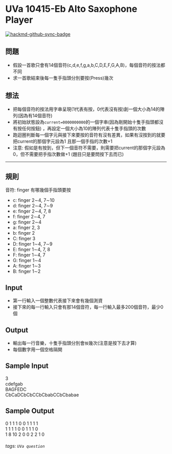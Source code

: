 # UVa 10415-Eb Alto Saxophone Player

[![hackmd-github-sync-badge](https://hackmd.io/PToJEyvqRh6Rah_WjOnsmQ/badge)](https://hackmd.io/PToJEyvqRh6Rah_WjOnsmQ)


## 問題
* 假設一首歌只會有14個音符(c,d,e,f,g,a,b,C,D,E,F,G,A,B)，每個音符的按法都不同  
* 求一首歌結束後每一隻手指頭分別要按(Press)幾次

## 想法
* 把每個音符的按法用字串呈現(1代表有按，0代表沒有按)創一個大小為14的陣列(因為有14個音符)
* 將初始狀態設為`current=0000000000`的一個字串(因為剛開始十隻手指頭都沒有按任何按鈕)
，再設定一個大小為10的陣列代表十隻手指頭的次數
* 跑迴圈判斷每一個字元與接下來要按的音符有沒有差異，如果有沒按到的就要把current的那個字元設為1 
且那一個手指的次數+1
* 注意: 假如是有按到，但下一個音符不需要，則需要把current的那個字元設為0，但不需要把手指次數做+1
(題目只是要問按下去而已)
---  

## 規則
音符: finger 有哪幾個手指頭要按
* c: finger 2∼4, 7∼10
* d: finger 2∼4, 7∼9
* e: finger 2∼4, 7, 8
* f: finger 2∼4, 7
* g: finger 2∼4
* a: finger 2, 3
* b: finger 2
* C: finger 3
* D: finger 1∼4, 7∼9
* E: finger 1∼4, 7, 8
* F: finger 1∼4, 7
* G: finger 1∼4
* A: finger 1∼3
* B: finger 1∼2

## Input
* 第一行輸入一個整數代表接下來會有幾個測資
* 接下來的每一行輸入只會有那14個音符，每一行輸入最多200個音符，最少0個

## Output
* 輸出每一行音樂，十隻手指頭分別會`按`幾次(注意是按下去才算)
* 每個數字用一個空格隔開

## Sample Input
3  
cdefgab  
BAGFEDC  
CbCaDCbCbCCbCbabCCbCbabae  

## Sample Output
0 1 1 1 0 0 1 1 1 1  
1 1 1 1 0 0 1 1 1 0  
1 8 10 2 0 0 2 2 1 0  
###### tags: `UVa question`
